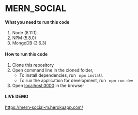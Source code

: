 # MERN_SOCIAL

#### What you need to run this code
1. Node (8.11.1)
2. NPM (5.8.0)
3. MongoDB (3.6.3)

####  How to run this code
1. Clone this repository
2. Open command line in the cloned folder,
   - To install dependencies, run ```  npm install  ```
   - To run the application for development, run ```  npm run dev  ```
4. Open [localhost:3000](http://localhost:3000/) in the browser

#### LIVE DEMO
https://mern-social-m.herokuapp.com/
